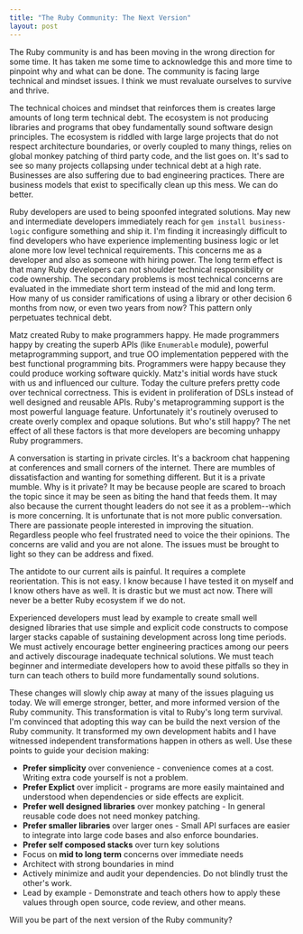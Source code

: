 ```yaml
---
title: "The Ruby Community: The Next Version"
layout: post
---
```


The Ruby community is and has been moving in the wrong direction for
some time. It has taken me some time to acknowledge this and more time
to pinpoint why and what can be done. The community is facing large
technical and mindset issues. I think we must revaluate ourselves to
survive and thrive.

The technical choices and mindset that reinforces them is creates
large amounts of long term technical debt. The ecosystem is not
producing libraries and programs that obey fundamentally sound software
design principles. The ecosystem is riddled with large large projects
that do not respect architecture boundaries, or overly coupled to many
things, relies on global monkey patching of third party code, and the
list goes on. It's sad to see so many projects collapsing under
technical debt at a high rate. Businesses are also suffering due to
bad engineering practices. There are business models that exist to
specifically clean up this mess. We can do better.

Ruby developers are used to being spoonfed integrated solutions. May
new and intermediate developers immediately reach for `gem install
business-logic` configure something and ship it. I'm finding it
increasingly difficult to find developers who have experience
implementing business logic or let alone more low level technical
requirements. This concerns me as a developer and also as someone with
hiring power. The long term effect is that many Ruby developers can
not shoulder technical responsibility or code ownership. The secondary
problems is most technical concerns are evaluated in the immediate
short term instead of the mid and long term. How many of us consider
ramifications of using a library or other decision 6 months from now,
or even two years from now? This pattern only perpetuates technical
debt.

Matz created Ruby to make programmers happy. He made programmers happy
by creating the superb APIs (like `Enumerable` module), powerful
metaprogramming support, and true OO implementation peppered with the
best functional programming bits. Programmers were happy because they
could produce working software quickly. Matz's initial words have
stuck with us and influenced our culture. Today the culture prefers
pretty code over technical correctness. This is evident in
proliferation of DSLs instead of well designed and reusable APIs.
Ruby's metaprogramming support is the most powerful language feature.
Unfortunately it's routinely overused to create overly complex and
opaque solutions. But who's still happy? The net effect of all these
factors is that more developers are becoming unhappy Ruby programmers.

A conversation is starting in private circles. It's a backroom chat
happening at conferences and small corners of the internet. There are
mumbles of dissatisfaction and wanting for something different. But it
is a private mumble. Why is it private? It may be because people are
scared to broach the topic since it may be seen as biting the hand
that feeds them. It may also because the current thought leaders do
not see it as a problem--which is more concerning. It is unfortunate
that is not more public conversation. There are passionate people
interested in improving the situation. Regardless people who feel
frustrated need to voice the their opinions. The concerns are valid
and you are not alone. The issues must be brought to light so they can
be address and fixed.

The antidote to our current ails is painful. It requires a complete
reorientation. This is not easy. I know because I have tested it on
myself and I know others have as well. It is drastic but we must act
now. There will never be a better Ruby ecosystem if we do not.

Experienced developers must lead by example to create small well
designed libraries that use simple and explicit code constructs to
compose larger stacks capable of sustaining development across long
time periods. We must actively encourage better engineering practices
among our peers and actively discourage inadequate technical
solutions. We must teach beginner and intermediate developers how to
avoid these pitfalls so they in turn can teach others to build more
fundamentally sound solutions.

These changes will slowly chip away at many of the issues plaguing us
today. We will emerge stronger, better, and more informed version of
the Ruby community. This transformation is vital to Ruby's long term
survival. I'm convinced that adopting this way can be build the next
version of the Ruby community. It transformed my own development
habits and I have witnessed independent transformations happen in
others as well. Use these points to guide your decision making:

* **Prefer simplicity** over convenience - convenience comes at a
	cost. Writing extra code yourself is not a problem.
* **Prefer Explict** over implicit - programs are more easily
	maintained and understood when dependencies or side effects are
	explicit.
* **Prefer well designed libraries** over monkey patching - In general
	reusable code does not need monkey patching.
* **Prefer smaller libraries** over larger ones - Small API surfaces
	are easier to integrate into large code bases and also enforce
	boundaries.
*	**Prefer self composed stacks** over turn key solutions
* Focus on **mid to long term** concerns over immediate needs
* Architect with strong boundaries in mind
* Actively minimize and audit your dependencies. Do not blindly trust
	the other's work.
* Lead by example - Demonstrate and teach others how to apply these
	values through open source, code review, and other means.

Will you be part of the next version of the Ruby community?

